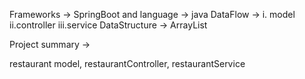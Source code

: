 Frameworks -> SpringBoot and
language -> java
DataFlow ->
  i. model 
  ii.controller
  iii.service
DataStructure -> ArrayList

Project summary ->

restaurant model, restaurantController, restaurantService
